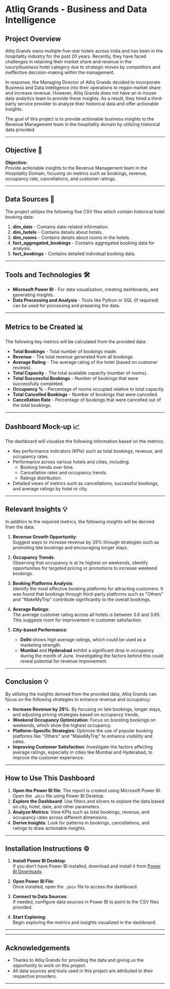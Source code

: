 # Atliq Grands - Business and Data Intelligence

## Project Overview
Atliq Grands owns multiple five-star hotels across India and has been in the hospitality industry for the past 20 years. Recently, they have faced challenges in retaining their market share and revenue in the luxury/business hotel category due to strategic moves by competitors and ineffective decision-making within the management.

In response, the Managing Director of Atliq Grands decided to incorporate Business and Data Intelligence into their operations to regain market share and increase revenue. However, Atliq Grands does not have an in-house data analytics team to provide these insights. As a result, they hired a third-party service provider to analyze their historical data and offer actionable insights.

The goal of this project is to provide actionable business insights to the Revenue Management team in the hospitality domain by utilizing historical data provided.

---

## Objective 🎯
**Objective:**  
Provide actionable insights to the Revenue Management team in the Hospitality Domain, focusing on metrics such as bookings, revenue, occupancy rate, cancellations, and customer ratings.

---

## Data Sources 📀
The project utilizes the following five CSV files which contain historical hotel booking data:

1. **dim_date** - Contains date-related information.
2. **dim_hotels** - Contains details about hotels.
3. **dim_rooms** - Contains details about rooms in the hotels.
4. **fact_aggregated_bookings** - Contains aggregated booking data for analysis.
5. **fact_bookings** - Contains detailed individual booking data.

---

## Tools and Technologies 🛠
- **Microsoft Power BI** - For data visualization, creating dashboards, and generating insights.
- **Data Processing and Analysis** - Tools like Python or SQL (if required) can be used for processing and preparing the data.

---

## Metrics to be Created 📊
The following key metrics will be calculated from the provided data:

- **Total Bookings** - Total number of bookings made.
- **Revenue** - The total revenue generated from all bookings.
- **Average Rating** - The average rating of the hotel (based on customer reviews).
- **Total Capacity** - The total available capacity (number of rooms).
- **Total Successful Bookings** - Number of bookings that were successfully completed.
- **Occupancy %** - Percentage of rooms occupied relative to total capacity.
- **Total Cancelled Bookings** - Number of bookings that were cancelled.
- **Cancellation Rate** - Percentage of bookings that were cancelled out of the total bookings.

---

## Dashboard Mock-up 📈
The dashboard will visualize the following information based on the metrics:

- Key performance indicators (KPIs) such as total bookings, revenue, and occupancy rates.
- Performance across various hotels and cities, including:
  - Booking trends over time.
  - Cancellation rates and occupancy trends.
  - Ratings distribution.
- Detailed views of metrics such as cancellations, successful bookings, and average ratings by hotel or city.

---

## Relevant Insights 💡
In addition to the required metrics, the following insights will be derived from the data:

1. **Revenue Growth Opportunity**:  
   Suggest ways to increase revenue by 29% through strategies such as promoting late bookings and encouraging longer stays.

2. **Occupancy Trends**:  
   Observing that occupancy is at its highest on weekends, identify opportunities for targeted pricing or promotions to increase weekend bookings.

3. **Booking Platforms Analysis**:  
   Identify the most effective booking platforms for attracting customers. It was found that bookings through third-party platforms such as "Others" and "MakeMyTrip" contribute significantly to the overall bookings.

4. **Average Ratings**:  
   The average customer rating across all hotels is between 3.6 and 3.65. This suggests room for improvement in customer satisfaction.

5. **City-based Performance**:  
   - **Delhi** shows high average ratings, which could be used as a marketing strength.
   - **Mumbai** and **Hyderabad** exhibit a significant drop in occupancy during the month of June. Investigating the factors behind this could reveal potential for revenue improvement.

---

## Conclusion 💡
By utilizing the insights derived from the provided data, Atliq Grands can focus on the following strategies to enhance revenue and occupancy:

- **Increase Revenue by 29%**: By focusing on late bookings, longer stays, and adjusting pricing strategies based on occupancy trends.
- **Weekend Occupancy Optimization**: Focus on boosting bookings on weekends, which show the highest occupancy.
- **Platform-Specific Strategies**: Optimize the use of popular booking platforms like "Others" and "MakeMyTrip" to enhance visibility and sales.
- **Improving Customer Satisfaction**: Investigate the factors affecting average ratings, especially in cities like Mumbai and Hyderabad, to improve the customer experience.

---

## How to Use This Dashboard
1. **Open the Power BI file**: The report is created using Microsoft Power BI. Open the `.pbix` file using Power BI Desktop.
2. **Explore the Dashboard**: Use filters and slicers to explore the data based on city, hotel, date, and other parameters.
3. **Analyze Metrics**: View KPIs such as total bookings, revenue, and occupancy rates across different dimensions.
4. **Derive Insights**: Look for patterns in bookings, cancellations, and ratings to draw actionable insights.

---

## Installation Instructions ⚙️
1. **Install Power BI Desktop**:  
   If you don’t have Power BI installed, download and install it from [Power BI Downloads](https://powerbi.microsoft.com/downloads/).

2. **Open Power BI File**:  
   Once installed, open the `.pbix` file to access the dashboard.

3. **Connect to Data Sources**:  
   If needed, configure data sources in Power BI to point to the CSV files provided.

4. **Start Exploring**:  
   Begin exploring the metrics and insights visualized in the dashboard.

---


---

## Acknowledgements
- Thanks to Atliq Grands for providing the data and giving us the opportunity to work on this project.
- All data sources and tools used in this project are attributed to their respective providers.

---


